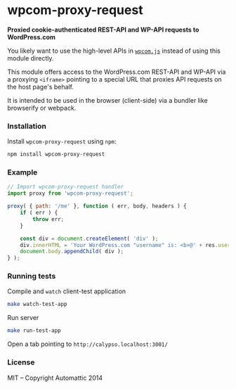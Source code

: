 # wpcom-proxy-request

**Proxied cookie-authenticated REST-API and WP-API requests to WordPress.com**

You likely want to use the high-level APIs in [`wpcom.js`][wpcom.js]
instead of using this module directly.

This module offers access to the WordPress.com REST-API and WP-API via a proxying `<iframe>`
pointing to a special URL that proxies API requests on the host page's behalf.

It is intended to be used in the browser (client-side) via a bundler like
browserify or webpack.

### Installation

Install `wpcom-proxy-request` using `npm`:

```sh
npm install wpcom-proxy-request
```

### Example

```js
// Import wpcom-proxy-request handler
import proxy from 'wpcom-proxy-request';

proxy( { path: '/me' }, function ( err, body, headers ) {
	if ( err ) {
		throw err;
	}

	const div = document.createElement( 'div' );
	div.innerHTML = 'Your WordPress.com "username" is: <b>@' + res.username + '</b>';
	document.body.appendChild( div );
} );
```

### Running tests

Compile and `watch` client-test application

```sh
make watch-test-app
```

Run server

```sh
make run-test-app
```

Open a tab pointing to `http://calypso.localhost:3001/`

### License

MIT – Copyright Automattic 2014

[wpcom.js]: https://github.com/Automattic/wpcom.js
